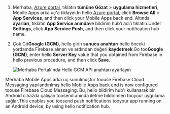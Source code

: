 
1. <span data-ttu-id="faf41-101">Merhaba, [Azure portal](https://portal.azure.com/), tıklatın **tümüne Gözat** > **uygulama hizmetleri**, Mobile Apps arka uç'a tıklayın.</span><span class="sxs-lookup"><span data-stu-id="faf41-101">In hello [Azure portal](https://portal.azure.com/), click **Browse All** > **App Services**, and then click your Mobile Apps back end.</span></span> <span data-ttu-id="faf41-102">Altında **ayarları**, tıklatın **App Service anında**ve bildirim hub'ı adı'ı tıklatın.</span><span class="sxs-lookup"><span data-stu-id="faf41-102">Under **Settings**, click **App Service Push**, and then click your notification hub name.</span></span>
2. <span data-ttu-id="faf41-103">Çok Git**Google (GCM)**, hello girin **sunucu anahtarı** hello önceki yordamda Firebase alınan ve ardından değeri **kaydetmek**.</span><span class="sxs-lookup"><span data-stu-id="faf41-103">Go too**Google (GCM)**, enter hello **Server Key** value that you obtained from Firebase in hello previous procedure, and then click **Save**.</span></span>

    ![Merhaba Portalı'nda Hello GCM API anahtarı ayarlayın](./media/app-service-mobile-android-configure-push/mobile-push-api-key.png)

<span data-ttu-id="faf41-105">Merhaba Mobile Apps arka uç sunulmuştur toouse Firebase Cloud Messaging yapılandırılmış.</span><span class="sxs-lookup"><span data-stu-id="faf41-105">hello Mobile Apps back end is now configured toouse Firebase Cloud Messaging.</span></span> <span data-ttu-id="faf41-106">Bu, hello bildirim hub'ı kullanarak bir Android cihazda çalışan toosend anında iletme bildirimleri tooyour uygulama sağlar.</span><span class="sxs-lookup"><span data-stu-id="faf41-106">This enables you toosend push notifications tooyour app running on an Android device, by using hello notification hub.</span></span>

<!-- URLs. -->


<!-- images -->
